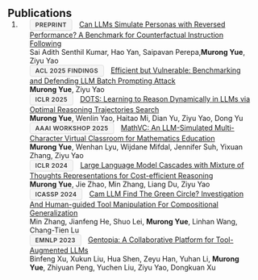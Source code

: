 <h2 id="publications" style="margin: 2px 0px -15px;">Publications</h2>

<style>
.conf-badge {
  display: inline-block;
  padding: 3px 10px;
  margin-right: 10px;
  border-radius: 4px;
  font-size: 0.85em;
  font-weight: 600;
  letter-spacing: 0.5px;
  text-transform: uppercase;
  background-color: #f5f5f5;
  color: #333;
  border: 1px solid #ddd;
  box-shadow: 0 1px 2px rgba(0,0,0,0.05);
}

/* Preprint badge */
.conf-badge:contains("Preprint") {
  background-color: #e3f2fd;
  color: #1976d2;
  border: 1px solid #90caf9;
}

/* ICLR badge */
.conf-badge:contains("ICLR") {
  background-color: #f3e5f5;
  color: #7b1fa2;
  border: 1px solid #ce93d8;
}

/* AAAI badge */
.conf-badge:contains("AAAI") {
  background-color: #fff3e0;
  color: #e65100;
  border: 1px solid #ffb74d;
}

/* ICASSP badge */
.conf-badge:contains("ICASSP") {
  background-color: #e8f5e9;
  color: #2e7d32;
  border: 1px solid #81c784;
}

/* EMNLP badge */
.conf-badge:contains("EMNLP") {
  background-color: #fce4ec;
  color: #c2185b;
  border: 1px solid #f48fb1;
}
</style>

<div class="publications">
<ol class="bibliography">

<li>
<div class="pub-row">
  <div class="col-sm-12" style="position: relative;padding-right: 15px;padding-left: 20px;">
    <div class="title"><span class="conf-badge">Preprint</span> <a href="https://arxiv.org/pdf/2504.06460">Can LLMs Simulate Personas with Reversed Performance? A Benchmark for Counterfactual Instruction Following</a></div>
    <div class="author">Sai Adith Senthil Kumar, Hao Yan, Saipavan Perepa,<strong>Murong Yue</strong>, Ziyu Yao</div>
    <!-- <div class="links">
      <a href="https://arxiv.org/pdf/2503.15551" class="btn btn-sm z-depth-0" role="button" target="_blank" style="font-size:12px;">PDF</a>
    </div> -->
  </div>
</div>

<div class="pub-row">
  <div class="col-sm-12" style="position: relative;padding-right: 15px;padding-left: 20px;">
    <div class="title"><span class="conf-badge">ACL 2025 Findings</span> <a href="https://arxiv.org/pdf/2503.15551">Efficient but Vulnerable: Benchmarking and Defending LLM Batch Prompting Attack</a></div>
    <div class="author"><strong>Murong Yue</strong>, Ziyu Yao</div>
    <!-- <div class="links">
      <a href="https://arxiv.org/pdf/2503.15551" class="btn btn-sm z-depth-0" role="button" target="_blank" style="font-size:12px;">PDF</a>
    </div> -->
  </div>
</div>

<div class="pub-row">
  <div class="col-sm-12" style="position: relative;padding-right: 15px;padding-left: 20px;">
    <div class="title"><span class="conf-badge">ICLR 2025</span> <a href="https://arxiv.org/abs/2410.03864">DOTS: Learning to Reason Dynamically in LLMs via Optimal Reasoning Trajectories Search</a></div>
    <div class="author"><strong>Murong Yue</strong>, Wenlin Yao, Haitao Mi, Dian Yu, Ziyu Yao, Dong Yu</div>
    <!-- <div class="links">
      <a href="https://arxiv.org/abs/2410.03864" class="btn btn-sm z-depth-0" role="button" target="_blank" style="font-size:12px;">PDF</a>
      <a href="https://github.com/MurongYue/DOTS" class="btn btn-sm z-depth-0" role="button" target="_blank" style="font-size:12px;">Code</a>
    </div> -->
  </div>
</div>

<div class="pub-row">
  <div class="col-sm-12" style="position: relative;padding-right: 15px;padding-left: 20px;">
    <div class="title"><span class="conf-badge">AAAI Workshop 2025</span> <a href="https://arxiv.org/abs/2404.06711">MathVC: An LLM-Simulated Multi-Character Virtual Classroom for Mathematics Education</a></div>
    <div class="author"><strong>Murong Yue</strong>, Wenhan Lyu, Wijdane Mifdal, Jennifer Suh, Yixuan Zhang, Ziyu Yao</div>
    <!-- <div class="links">
      <a href="https://arxiv.org/pdf/2404.06711.pdf" class="btn btn-sm z-depth-0" role="button" target="_blank" style="font-size:12px;">PDF</a>
      <a href="https://github.com/MurongYue" class="btn btn-sm z-depth-0" role="button" target="_blank" style="font-size:12px;">Code</a>
    </div> -->
  </div>
</div>

<div class="pub-row">
  <div class="col-sm-12" style="position: relative;padding-right: 15px;padding-left: 20px;">
    <div class="title"><span class="conf-badge">ICLR 2024</span> <a href="https://arxiv.org/abs/2310.03094">Large Language Model Cascades with Mixture of Thoughts Representations for Cost-efficient Reasoning</a></div>
    <div class="author"><strong>Murong Yue</strong>, Jie Zhao, Min Zhang, Liang Du, Ziyu Yao</div>
    <!-- <div class="links">
      <a href="https://arxiv.org/pdf/2310.03094.pdf" class="btn btn-sm z-depth-0" role="button" target="_blank" style="font-size:12px;">PDF</a>
      <a href="https://github.com/MurongYue/LLM_MoT_cascade" class="btn btn-sm z-depth-0" role="button" target="_blank" style="font-size:12px;">Code</a>
    </div> -->
  </div>
</div>

<div class="pub-row">
  <div class="col-sm-12" style="position: relative;padding-right: 15px;padding-left: 20px;">
    <div class="title"><span class="conf-badge">ICASSP 2024</span> <a href="https://arxiv.org/pdf/2312.07763.pdf">Cam LLM Find The Green Circle? Investigation And Human-guided Tool Manipulation For Compositional Generalization</a></div>
    <div class="author">Min Zhang, Jianfeng He, Shuo Lei, <strong>Murong Yue</strong>, Linhan Wang, Chang-Tien Lu</div>
    <!-- <div class="links">
      <a href="https://arxiv.org/pdf/2312.07763.pdf" class="btn btn-sm z-depth-0" role="button" target="_blank" style="font-size:12px;">PDF</a>
    </div> -->
  </div>
</div>

<div class="pub-row">
  <div class="col-sm-12" style="position: relative;padding-right: 15px;padding-left: 20px;">
    <div class="title"><span class="conf-badge">EMNLP 2023</span> <a href="https://arxiv.org/abs/2308.04030">Gentopia: A Collaborative Platform for Tool-Augmented LLMs</a></div>
    <div class="author">Binfeng Xu, Xukun Liu, Hua Shen, Zeyu Han, Yuhan Li, <strong>Murong Yue</strong>, Zhiyuan Peng, Yuchen Liu, Ziyu Yao, Dongkuan Xu</div>
    <!-- <div class="links">
      <a href="https://arxiv.org/pdf/2308.04030.pdf" class="btn btn-sm z-depth-0" role="button" target="_blank" style="font-size:12px;">PDF</a>
      <a href="https://github.com/Gentopia-AI" class="btn btn-sm z-depth-0" role="button" target="_blank" style="font-size:12px;">Code</a>
      <a href="https://gentopia-ai.github.io/Gentopia-AI-Homepage/#" class="btn btn-sm z-depth-0" role="button" target="_blank" style="font-size:12px;">Project Page</a>
    </div> -->
  </div>
</div>

</li>
  
<br>

</ol>
</div>
